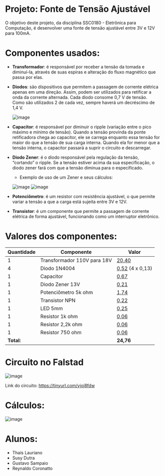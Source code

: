 # Projeto: Fonte de Tensão Ajustável

O objetivo deste projeto, da disciplina SSC0180 - Eletrônica para Computação, é desenvolver uma fonte de tensão ajustável entre 3V e 12V para 100mA.



# Componentes usados:

- **Transformador**: é responsável por receber a tensão da tomada e diminuí-la, através de suas espiras e alteração do fluxo magnético que passa por elas.

- **Diodos**: são dispositivos que permitem a passagem de corrente elétrica apenas em uma direção. Assim, podem ser utilizados para retificar a onda da corrente alternada. Cada diodo consome 0,7 V de tensão. Como são utilizados 2 de cada vez, sempre haverá um decréscimo de 1,4 V.

   ![image](https://user-images.githubusercontent.com/83373458/127049512-0a5a28b2-f349-46d1-933e-0340b1e11137.png)


- **Capacitor**:  é responsável por diminuir o ripple (variação entre o pico máximo e mínimo de tensão). Quando a tensão provinda da ponte retificadora chega ao capacitor, ele se carrega enquanto essa tensão for maior do que a tensão de sua carga interna. Quando ela for menor que a tensão interna, o capacitor passará a suprir o circuito e descarregar.

- **Diodo Zener**: é o diodo responsável pela regulação da tensão, “cortando” o ripple. Se a tensão estiver acima da sua especificação, o diodo zener fará com que a tensão diminua para o especificado.
  - Exemplo de uso de um Zener e seus cálculos:
  
  ![image](https://user-images.githubusercontent.com/83373458/127048457-799e4ea3-d32b-4ffe-9d59-01be08589564.png)
      ![image](https://user-images.githubusercontent.com/83373458/127049271-e5d84dad-2c8d-4303-9935-9d290a06551d.png)

- **Potenciômetro**: é um resistor com resistência ajustável, o que permite variar a tensão a que a carga está sujeita entre 3V e 12V.

- **Transistor**: é um componente que permite a passagem de corrente elétrica de forma ajustável, funcionando como um interruptor eletrônico.

# Valores dos componentes:

| Quantidade | Componente | Valor |
|------------|------------|-------|
| 1 | Transformador 110V para 18V| [20,40](https://www.multcomercial.com.br/transformador-de-tensao-127-220v-para-18v18v-500ma.html)| 
| 4 | Diodo 1N4004 | [0,52](https://www.baudaeletronica.com.br/diodo-1n4004.html) (4 x 0,13) |
| 1 | Capacitor | [0,67](https://www.americanas.com.br/produto/3151870134?opn=YSMESP) |
| 1 | Diodo Zener 13V | [0,21](https://www.baudaeletronica.com.br/diodo-zener-1n4743-13v-1w.html) |
| 1 | Potenciômetro 5k ohm | [1,74](https://www.moduloeletronica.com.br/produto/potenciometro-linear-5k-wh148-1-l20-3t-mini-pci-zx/3137583/)|
| 1 | Transistor NPN | [0,22](https://www.baudaeletronica.com.br/transistor-npn-bc337.html)|
| 1 | LED 5mm | [0,25](https://www.baudaeletronica.com.br/led-difuso-5mm-vermelho.html)|
| 1 | Resistor 1k ohm | [0,06](https://www.baudaeletronica.com.br/resistor-1k-5-1-4w.html)|
| 1 | Resistor 2,2k ohm | [0,06](https://www.baudaeletronica.com.br/resistor-750k-5-1-4w.html)|
| 1 | Resistor 750 ohm | [0,06](https://www.baudaeletronica.com.br/resistor-750k-5-1-4w.html)|
|**Total:**| | **24,76**|

#  Circuito no Falstad
![image](https://user-images.githubusercontent.com/83373458/127062046-21b91843-8a78-46f5-85c3-d25232b66909.png)

Link do circuito: https://tinyurl.com/yjoj8fdw

# Cálculos:

![image](https://user-images.githubusercontent.com/83373458/127064325-d9090c79-19df-4197-9793-083a7b63e7e1.png)


# Alunos:

- Thaís Lauriano
- Susy Dutra 
- Gustavo Sampaio
- Reynaldo Coronatto

